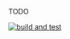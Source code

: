 
TODO

[![build and test](https://github.com/japsuu/BlockEngine/actions/workflows/build-and-test.yml/badge.svg)](https://github.com/japsuu/BlockEngine/actions/workflows/build-and-test.yml)
